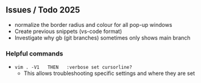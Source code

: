 ## Issues / Todo 2025
- normalize the border radius and colour for all pop-up windows
- Create previous snippets (vs-code format)
- Investigate why gb (git branches) sometimes only shows main branch


### Helpful commands
- `vim . -V1   THEN   :verbose set cursorline?`
    - This allows troubleshooting specific settings and where they are set
